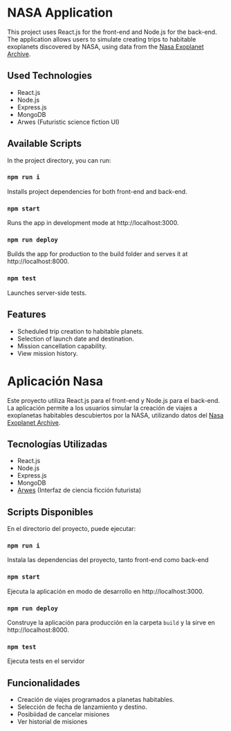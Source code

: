 # NASA Application

This project uses React.js for the front-end and Node.js for the back-end. The application allows users to simulate creating trips to habitable exoplanets discovered by NASA, using data from the [Nasa Exoplanet Archive](https://exoplanetarchive.ipac.caltech.edu/docs/data.html).

## Used Technologies

- React.js
- Node.js
- Express.js
- MongoDB
- Arwes (Futuristic science fiction UI)

## Available Scripts

In the project directory, you can run:

### `npm run i`

Installs project dependencies for both front-end and back-end.

### `npm start`

Runs the app in development mode at http://localhost:3000.

### `npm run deploy`

Builds the app for production to the build folder and serves it at http://localhost:8000.

### `npm test`

Launches server-side tests.

## Features

- Scheduled trip creation to habitable planets.
- Selection of launch date and destination.
- Mission cancellation capability.
- View mission history.

# Aplicación Nasa

Este proyecto utiliza React.js para el front-end y Node.js para el back-end. La aplicación permite a los usuarios simular la creación de viajes a exoplanetas habitables descubiertos por la NASA, utilizando datos del [Nasa Exoplanet Archive](https://exoplanetarchive.ipac.caltech.edu/docs/data.html).

## Tecnologías Utilizadas

- React.js
- Node.js
- Express.js
- MongoDB
- [Arwes](https://github.com/arwes/arwes) (Interfaz de ciencia ficción futurista)

## Scripts Disponibles

En el directorio del proyecto, puede ejecutar:

### `npm run i`

Instala las dependencias del proyecto, tanto front-end como back-end

### `npm start`

Ejecuta la aplicación en modo de desarrollo en http://localhost:3000.

### `npm run deploy`

Construye la aplicación para producción en la carpeta `build` y la sirve en http://localhost:8000.

### `npm test`

Ejecuta tests en el servidor

## Funcionalidades

- Creación de viajes programados a planetas habitables.
- Selección de fecha de lanzamiento y destino.
- Posibiidad de cancelar misiones
- Ver historial de misiones
